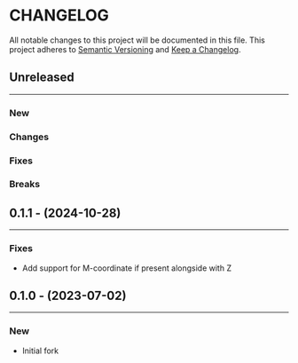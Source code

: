 # CHANGELOG

All notable changes to this project will be documented in this file.
This project adheres to [Semantic Versioning](http://semver.org/) and [Keep a Changelog](http://keepachangelog.com/).



## Unreleased
---

### New

### Changes

### Fixes

### Breaks


## 0.1.1 - (2024-10-28)
---

### Fixes
* Add support for M-coordinate if present alongside with Z


## 0.1.0 - (2023-07-02)
---

### New
* Initial fork
